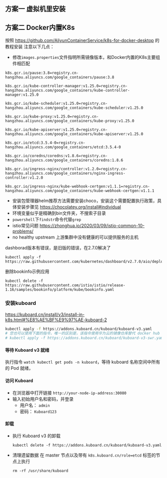 ## 方案一 虚拟机里安装

## 方案二 Docker内置K8s

按照 https://github.com/AliyunContainerService/k8s-for-docker-desktop 的教程安装
注意以下几点：
- 修改`images.properties`文件指明所需镜像版本，和Docker内置的K8s主要组件相匹配

```
k8s.gcr.io/pause:3.8=registry.cn-hangzhou.aliyuncs.com/google_containers/pause:3.8

k8s.gcr.io/kube-controller-manager:v1.25.0=registry.cn-hangzhou.aliyuncs.com/google_containers/kube-controller-manager:v1.25.0

k8s.gcr.io/kube-scheduler:v1.25.0=registry.cn-hangzhou.aliyuncs.com/google_containers/kube-scheduler:v1.25.0

k8s.gcr.io/kube-proxy:v1.25.0=registry.cn-hangzhou.aliyuncs.com/google_containers/kube-proxy:v1.25.0

k8s.gcr.io/kube-apiserver:v1.25.0=registry.cn-hangzhou.aliyuncs.com/google_containers/kube-apiserver:v1.25.0

k8s.gcr.io/etcd:3.5.4-0=registry.cn-hangzhou.aliyuncs.com/google_containers/etcd:3.5.4-0

k8s.gcr.io/coredns/coredns:v1.8.6=registry.cn-hangzhou.aliyuncs.com/google_containers/coredns:1.8.6

k8s.gcr.io/ingress-nginx/controller:v1.2.0=registry.cn-hangzhou.aliyuncs.com/google_containers/nginx-ingress-controller:v1.2.0

k8s.gcr.io/ingress-nginx/kube-webhook-certgen:v1.1.1=registry.cn-hangzhou.aliyuncs.com/google_containers/kube-webhook-certgen:v1.1.1
```

- 安装包管理器helm推荐方法需要安装choco，安装这个需要配置执行政策，具体安装步骤见 https://chocolatey.org/install#individual
- 环境变量似乎是精确到bin文件夹，不搜索子目录
- `powershell`下`findstr`命令代替`grep`
- istio常见问题 https://zhonghua.io/2020/03/09/istio-common-10-problems/
- no healthy upstream 上游集群中没有健康的可以提供服务的主机

dashborad版本有错误，是旧版的错误，在2.7.0解决了

```shell 
kubectl apply -f https://raw.githubusercontent.com/kubernetes/dashboard/v2.7.0/aio/deploy/recommended.yam
```

删除bookinfo示例应用

```shell
kubectl delete -f https://raw.githubusercontent.com/istio/istio/release-1.16/samples/bookinfo/platform/kube/bookinfo.yaml
```

### 安装kuboard

https://kuboard.cn/install/v3/install-in-k8s.html#%E8%AE%BF%E9%97%AE-kuboard-2

```sh
kubectl apply -f https://addons.kuboard.cn/kuboard/kuboard-v3.yaml
# 您也可以使用下面的指令，唯一的区别是，该指令使用华为云的镜像仓库替代 docker hub 分发 Kuboard 所需要的镜像
# kubectl apply -f https://addons.kuboard.cn/kuboard/kuboard-v3-swr.yaml
```

#### 等待 Kuboard v3 就绪

执行指令 `watch kubectl get pods -n kuboard`，等待 kuboard 名称空间中所有的 Pod 就绪，

#### 访问 Kuboard

- 在浏览器中打开链接 `http://your-node-ip-address:30080`
- 输入初始用户名和密码，并登录
    - 用户名： `admin`
    - 密码： `Kuboard123`

#### 卸载

- 执行 Kuboard v3 的卸载

    ```
    kubectl delete -f https://addons.kuboard.cn/kuboard/kuboard-v3.yaml
    ```

- 清理遗留数据
    在 master 节点以及带有 `k8s.kuboard.cn/role=etcd` 标签的节点上执行

    ```
    rm -rf /usr/share/kuboard
    ```
